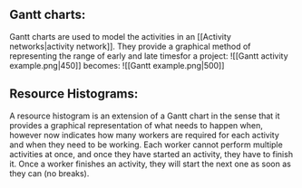 ## Gantt charts:

Gantt charts are used to model the activities in an [[Activity networks|activity network]]. They provide a graphical method of representing the range of early and late timesfor a project:
![[Gantt activity example.png|450]]
becomes:
![[Gantt example.png|500]]

## Resource Histograms:

A resource histogram is an extension of a Gantt chart in the sense that it provides a graphical representation of what needs to happen when, however now indicates how many workers are required for each activity and when they need to be working. Each worker cannot perform multiple activities at once, and once they have started an activity, they have to finish it. Once a worker finishes an activity, they will start the next one as soon as they can (no breaks).